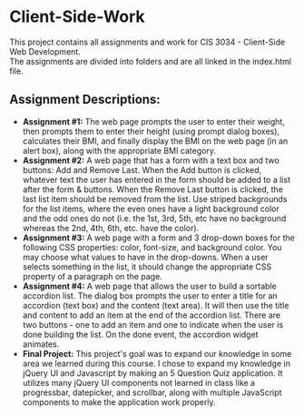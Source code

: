 # Client-Side-Work
This project contains all assignments and work for CIS 3034 - Client-Side Web Development.<br>
The assignments are divided into folders and are all linked in the index.html file. 

## Assignment Descriptions:
- **Assignment #1:** The web page prompts the user to enter their weight, then prompts them to enter their height (using prompt dialog boxes), 
calculates their BMI, and finally display the BMI on the web page (in an alert box), along with the appropriate BMI category.
- **Assignment #2:** A web page that has a form with a text box and two buttons: Add and Remove Last. 
When the Add button is clicked, whatever text the user has entered in the form should be added to a list after the form & buttons. 
When the Remove Last button is clicked, the last list item should be removed from the list. 
Use striped backgrounds for the list items, where the even ones have a light background color and the odd ones do not 
(i.e. the 1st, 3rd, 5th, etc have no background whereas the 2nd, 4th, 6th, etc. have the color).
- **Assignment #3:** A web page with a form and 3 drop-down boxes for the following CSS properties: color, font-size, and background color. 
You may choose what values to have in the drop-downs. When a user selects something in the list, it should change the appropriate CSS property of 
a paragraph on the page.
- **Assignment #4:** A web page that allows the user to build a sortable accordion list. The dialog box prompts the user to enter a title for an accordion (text box) 
and the content (text area). It will then use the title and content to add an item at the end of the accordion list. There are two buttons - one to add an item and one
to indicate when the user is done building the list. On the done event, the accordion widget animates. 
- **Final Project:** This project's goal was to expand our knowledge in some area we learned during this course. I chose to expand my knowledge in jQuery UI and Javascript by making an 5 Question Quiz application. It utilizes many jQuery UI components not learned in class like a progressbar, datepicker, and scrollbar, along with multiple JavaScript components to make the application work properly. 


